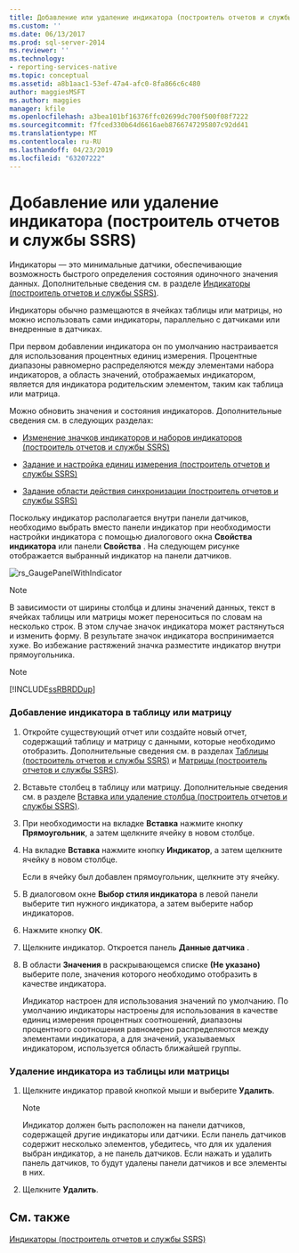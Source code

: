 ```yaml
---
title: Добавление или удаление индикатора (построитель отчетов и службы SSRS) | Документы Майкрософт
ms.custom: ''
ms.date: 06/13/2017
ms.prod: sql-server-2014
ms.reviewer: ''
ms.technology:
- reporting-services-native
ms.topic: conceptual
ms.assetid: a8b1aac1-53ef-47a4-afc0-8fa866c6c480
author: maggiesMSFT
ms.author: maggies
manager: kfile
ms.openlocfilehash: a3bea101bf16376ffc02699dc700f500f08f7222
ms.sourcegitcommit: f7fced330b64d6616aeb8766747295807c92dd41
ms.translationtype: MT
ms.contentlocale: ru-RU
ms.lasthandoff: 04/23/2019
ms.locfileid: "63207222"
---
```

# <a name="add-or-delete-an-indicator-report-builder-and-ssrs"></a>Добавление или удаление индикатора (построитель отчетов и службы SSRS)
  Индикаторы — это минимальные датчики, обеспечивающие возможность быстрого определения состояния одиночного значения данных. Дополнительные сведения см. в разделе [Индикаторы (построитель отчетов и службы SSRS)](indicators-report-builder-and-ssrs.md).  
  
 Индикаторы обычно размещаются в ячейках таблицы или матрицы, но можно использовать сами индикаторы, параллельно с датчиками или внедренные в датчиках.  
  
 При первом добавлении индикатора он по умолчанию настраивается для использования процентных единиц измерения. Процентные диапазоны равномерно распределяются между элементами набора индикаторов, а область значений, отображаемых индикатором, является для индикатора родительским элементом, таким как таблица или матрица.  
  
 Можно обновить значения и состояния индикаторов. Дополнительные сведения см. в следующих разделах:  
  
-   [Изменение значков индикаторов и наборов индикаторов (построитель отчетов и службы SSRS)](change-indicator-icons-and-indicator-sets-report-builder-and-ssrs.md)  
  
-   [Задание и настройка единиц измерения (построитель отчетов и службы SSRS)](set-and-configure-measurement-units-report-builder-and-ssrs.md)  
  
-   [Задание области действия синхронизации (построитель отчетов и службы SSRS)](set-synchronization-scope-report-builder-and-ssrs.md)  
  
 Поскольку индикатор располагается внутри панели датчиков, необходимо выбрать вместо панели индикатор при необходимости настройки индикатора с помощью диалогового окна **Свойства индикатора** или панели **Свойства** . На следующем рисунке отображается выбранный индикатор на панели датчиков.  
  
 ![rs_GaugePanelWithIndicator](../media/rs-gaugepanelwithindicator.gif "rs_GaugePanelWithIndicator")  
  
> [!NOTE]  
>  В зависимости от ширины столбца и длины значений данных, текст в ячейках таблицы или матрицы может переноситься по словам на несколько строк. В этом случае значок индикатора может растянуться и изменить форму. В результате значок индикатора воспринимается хуже. Во избежание растяжений значка разместите индикатор внутри прямоугольника.  
  
> [!NOTE]  
>  [!INCLUDE[ssRBRDDup](../../includes/ssrbrddup-md.md)]  
  
### <a name="to-add-an-indicator-to-a-table-or-matrix"></a>Добавление индикатора в таблицу или матрицу  
  
1.  Откройте существующий отчет или создайте новый отчет, содержащий таблицу и матрицу с данными, которые необходимо отобразить. Дополнительные сведения см. в разделах [Таблицы (построитель отчетов и службы SSRS)](tables-report-builder-and-ssrs.md) и [Матрицы (построитель отчетов и службы SSRS)](create-a-matrix-report-builder-and-ssrs.md).  
  
2.  Вставьте столбец в таблицу или матрицу. Дополнительные сведения см. в разделе [Вставка или удаление столбца (построитель отчетов и службы SSRS)](insert-or-delete-a-column-report-builder-and-ssrs.md).  
  
3.  При необходимости на вкладке **Вставка** нажмите кнопку **Прямоугольник**, а затем щелкните ячейку в новом столбце.  
  
4.  На вкладке **Вставка** нажмите кнопку **Индикатор**, а затем щелкните ячейку в новом столбце.  
  
     Если в ячейку был добавлен прямоугольник, щелкните эту ячейку.  
  
5.  В диалоговом окне **Выбор стиля индикатора** в левой панели выберите тип нужного индикатора, а затем выберите набор индикаторов.  
  
6.  Нажмите кнопку **ОК**.  
  
7.  Щелкните индикатор. Откроется панель **Данные датчика** .  
  
8.  В области **Значения** в раскрывающемся списке **(Не указано)** выберите поле, значения которого необходимо отобразить в качестве индикатора.  
  
     Индикатор настроен для использования значений по умолчанию. По умолчанию индикаторы настроены для использования в качестве единиц измерения процентных соотношений, диапазоны процентного соотношения равномерно распределяются между элементами индикатора, а для значений, указываемых индикатором, используется область ближайшей группы.  
  
### <a name="to-delete-an-indicator-to-a-table-or-matrix"></a>Удаление индикатора из таблицы или матрицы  
  
1.  Щелкните индикатор правой кнопкой мыши и выберите **Удалить**.  
  
    > [!NOTE]  
    >  Индикатор должен быть расположен на панели датчиков, содержащей другие индикаторы или датчики. Если панель датчиков содержит несколько элементов, убедитесь, что для их удаления выбран индикатор, а не панель датчиков. Если нажать и удалить панель датчиков, то будут удалены панели датчиков и все элементы в них.  
  
2.  Щелкните **Удалить**.  
  
## <a name="see-also"></a>См. также  
 [Индикаторы (построитель отчетов и службы SSRS)](indicators-report-builder-and-ssrs.md)  
  
  
